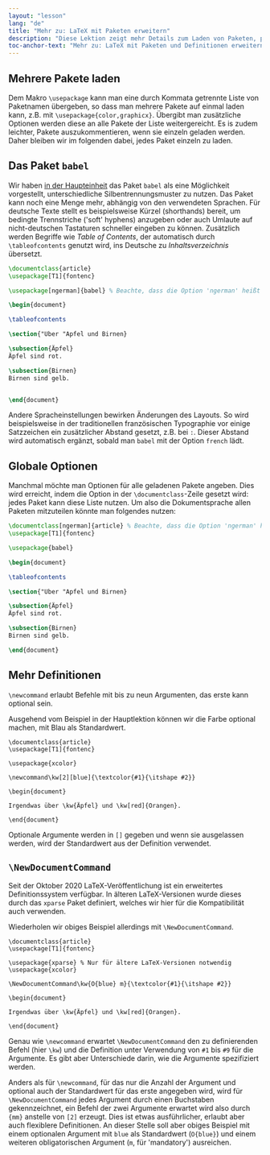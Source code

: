 ```yaml
---
layout: "lesson"
lang: "de"
title: "Mehr zu: LaTeX mit Paketen erweitern"
description: "Diese Lektion zeigt mehr Details zum Laden von Paketen, präsentiert das babel Paket zur Sprachauswahl und mehr Details zu benutzerdefinierten Befehlen."
toc-anchor-text: "Mehr zu: LaTeX mit Paketen und Definitionen erweitern"
---
```

## Mehrere Pakete laden

Dem Makro `\usepackage` kann man eine durch Kommata getrennte Liste von Paketnamen 
übergeben, so dass man mehrere Pakete auf einmal laden kann, z.B. mit 
`\usepackage{color,graphicx}`. Übergibt man zusätzliche Optionen werden diese an alle 
Pakete der Liste weitergereicht. Es is zudem leichter, Pakete auszukommentieren, wenn 
sie einzeln geladen werden. Daher bleiben wir im folgenden dabei, jedes Paket einzeln 
zu laden.

## Das Paket `babel`

Wir haben [in der Haupteinheit](lesson-06) das Paket `babel` als eine Möglichkeit 
vorgestellt, unterschiedliche Silbentrennungsmuster zu nutzen. Das Paket kann noch eine 
Menge mehr, abhängig von den verwendeten Sprachen. Für deutsche Texte stellt es 
beispielsweise Kürzel (shorthands) bereit, um bedingte Trennstriche ('soft' hyphens) 
anzugeben oder auch Umlaute auf nicht-deutschen Tastaturen schneller eingeben zu können.
Zusätzlich werden Begriffe wie _Table of Contents_, der automatisch durch 
`\tableofcontents` genutzt wird, ins Deutsche zu _Inhaltsverzeichnis_ übersetzt.

```latex
\documentclass{article}
\usepackage[T1]{fontenc}

\usepackage[ngerman]{babel} % Beachte, dass die Option 'ngerman' heißt

\begin{document}

\tableofcontents

\section{"Uber "Apfel und Birnen}

\subsection{Äpfel}
Äpfel sind rot.

\subsection{Birnen}
Birnen sind gelb.


\end{document}
```

Andere Spracheinstellungen bewirken Änderungen des Layouts. So wird beispielsweise
in der traditionellen französischen Typographie vor einige Satzzeichen ein zusätzlicher 
Abstand gesetzt, z.B. bei `:`. Dieser Abstand wird automatisch ergänzt, sobald 
man `babel` mit der Option `french` lädt.

## Globale Optionen

Manchmal möchte man Optionen für alle geladenen Pakete angeben. Dies wird
erreicht, indem die Option in der `\documentclass`-Zeile gesetzt wird: jedes
Paket kann diese Liste nutzen. Um also die Dokumentsprache allen Paketen
mitzuteilen könnte man folgendes nutzen:

```latex
\documentclass[ngerman]{article} % Beachte, dass die Option 'ngerman' heißt
\usepackage[T1]{fontenc}

\usepackage{babel}

\begin{document}

\tableofcontents

\section{"Uber "Apfel und Birnen}

\subsection{Äpfel}
Äpfel sind rot.

\subsection{Birnen}
Birnen sind gelb.

\end{document}
```

## Mehr Definitionen

`\newcommand` erlaubt Befehle mit bis zu neun Argumenten, das erste kann
optional sein.

Ausgehend vom Beispiel in der Hauptlektion können wir die Farbe optional machen,
mit Blau als Standardwert.

```
\documentclass{article}
\usepackage[T1]{fontenc}

\usepackage{xcolor}

\newcommand\kw[2][blue]{\textcolor{#1}{\itshape #2}}

\begin{document}

Irgendwas über \kw{Äpfel} und \kw[red]{Orangen}.

\end{document}
```

Optionale Argumente werden in `[]` gegeben und wenn sie ausgelassen werden, wird
der Standardwert aus der Definition verwendet.

## `\NewDocumentCommand`

Seit der Oktober 2020 LaTeX-Veröffentlichung ist ein erweitertes
Definitionssystem verfügbar. In älteren LaTeX-Versionen wurde dieses durch das
`xparse` Paket definiert, welches wir hier für die Kompatibilität auch
verwenden.

Wiederholen wir obiges Beispiel allerdings mit `\NewDocumentCommand`.

```
\documentclass{article}
\usepackage[T1]{fontenc}

\usepackage{xparse} % Nur für ältere LaTeX-Versionen notwendig
\usepackage{xcolor}

\NewDocumentCommand\kw{O{blue} m}{\textcolor{#1}{\itshape #2}}

\begin{document}

Irgendwas über \kw{Äpfel} und \kw[red]{Orangen}.

\end{document}
```

Genau wie `\newcommand` erwartet `\NewDocumentCommand` den zu definierenden
Befehl (hier `\kw`) und die Definition unter Verwendung von `#1` bis `#9` für
die Argumente. Es gibt aber Unterschiede darin, wie die Argumente spezifiziert
werden.

Anders als für `\newcommand`, für das nur die Anzahl der Argument und optional
auch der Standardwert für das erste angegeben wird, wird für
`\NewDocumentCommand` jedes Argument durch einen Buchstaben gekennzeichnet, ein
Befehl der zwei Argumente erwartet wird also durch `{mm}` anstelle von `[2]`
erzeugt. Dies ist etwas ausführlicher, erlaubt aber auch flexiblere
Definitionen. An dieser Stelle soll aber obiges Beispiel mit einem optionalen
Argument mit `blue` als Standardwert (`O{blue}`) und einem weiteren
obligatorischen Argument (`m`, für 'mandatory') ausreichen.
